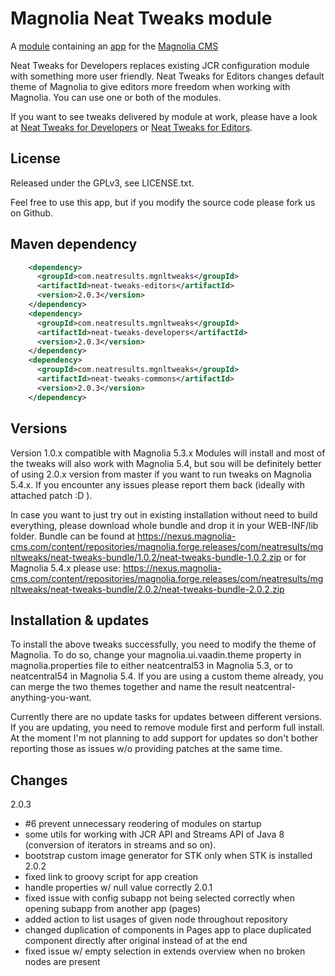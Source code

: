 Magnolia Neat Tweaks module
=======================

A [module](https://documentation.magnolia-cms.com/display/DOCS/Modules) containing an [app](https://documentation.magnolia-cms.com/display/DOCS/Apps) for the [Magnolia CMS](http://www.magnolia-cms.com)

Neat Tweaks for Developers replaces existing JCR configuration module with something more user friendly.
Neat Tweaks for Editors changes default theme of Magnolia to give editors more freedom when working with Magnolia.
You can use one or both of the modules.

If you want to see tweaks delivered by module at work, please have a look at [Neat Tweaks for Developers](https://www.youtube.com/playlist?list=PLiOUpSP0-2XA_s1cO6Ao_u46-qnCIxja4) or [Neat Tweaks for Editors](https://www.youtube.com/playlist?list=PLiOUpSP0-2XA76i00oeyInVkuWW7TN5UT).

License
-------

Released under the GPLv3, see LICENSE.txt. 

Feel free to use this app, but if you modify the source code please fork us on Github.

Maven dependency
-----------------
```xml
    <dependency>
      <groupId>com.neatresults.mgnltweaks</groupId>
      <artifactId>neat-tweaks-editors</artifactId>
      <version>2.0.3</version>
    </dependency>
    <dependency>
      <groupId>com.neatresults.mgnltweaks</groupId>
      <artifactId>neat-tweaks-developers</artifactId>
      <version>2.0.3</version>
    </dependency>
    <dependency>
      <groupId>com.neatresults.mgnltweaks</groupId>
      <artifactId>neat-tweaks-commons</artifactId>
      <version>2.0.3</version>
    </dependency>
```

Versions
-----------------
Version 1.0.x compatible with Magnolia 5.3.x
Modules will install and most of the tweaks will also work with Magnolia 5.4, but sou will be definitely better of using 2.0.x version from master if you want to run tweaks on Magnolia 5.4.x. If you encounter any issues please report them back (ideally with attached patch :D ).

In case you want to just try out in existing installation without need to build everything, please download whole bundle and drop it in your WEB-INF/lib folder. Bundle can be found at https://nexus.magnolia-cms.com/content/repositories/magnolia.forge.releases/com/neatresults/mgnltweaks/neat-tweaks-bundle/1.0.2/neat-tweaks-bundle-1.0.2.zip
or for Magnolia 5.4.x please use:
https://nexus.magnolia-cms.com/content/repositories/magnolia.forge.releases/com/neatresults/mgnltweaks/neat-tweaks-bundle/2.0.2/neat-tweaks-bundle-2.0.2.zip

Installation & updates 
-----------------
To install the above tweaks successfully, you need to modify the theme of Magnolia. To do so, change your magnolia.ui.vaadin.theme property in magnolia.properties file to either neatcentral53 in Magnolia 5.3, or to neatcentral54 in Magnolia 5.4. If you are using a custom theme already, you can merge the two themes together and name the result neatcentral-anything-you-want.

Currently there are no update tasks for updates between different versions. If you are updating, you need to remove module first and perform full install. At the moment I'm not planning to add support for updates so don't bother reporting those as issues w/o providing patches at the same time. 

Changes
-----------------
2.0.3
- #6 prevent unnecessary reodering of modules on startup
- some utils for working with JCR API and Streams API of Java 8 (conversion of iterators in streams and so on).
- bootstrap custom image generator for STK only when STK is installed 
2.0.2
- fixed link to groovy script for app creation
- handle properties w/ null value correctly
2.0.1
- fixed issue with config subapp not being selected correctly when opening subapp from another app (pages)
- added action to list usages of given node throughout repository
- changed duplication of components in Pages app to place duplicated component directly after original instead of at the end
- fixed issue w/ empty selection in extends overview when no broken nodes are present
